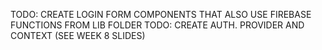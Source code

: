 TODO: CREATE LOGIN FORM COMPONENTS THAT ALSO USE FIREBASE FUNCTIONS FROM LIB FOLDER
TODO: CREATE AUTH. PROVIDER AND CONTEXT (SEE WEEK 8 SLIDES)